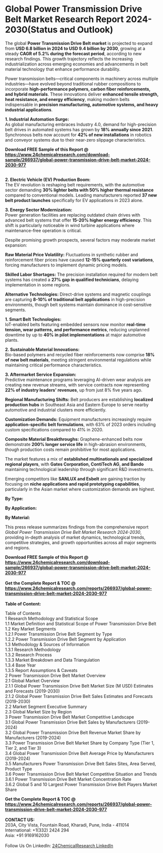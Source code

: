 <h1>Global Power Transmission Drive Belt Market Research Report 2024-2030(Status and Outlook)</h1><p>The global <strong>Power Transmission Drive Belt market</strong> is projected to expand from <strong>USD 6.8 billion in 2024 to USD 9.4 billion by 2030</strong>, growing at a steady <strong>CAGR of 5.2% during the forecast period</strong>, according to new research findings. This growth trajectory reflects the increasing industrialization across emerging economies and advancements in belt material technology that enhance performance durability.</p><p>Power transmission belts—critical components in machinery across multiple industries—have evolved beyond traditional rubber compositions to incorporate <strong>high-performance polymers, carbon fiber reinforcements, and hybrid materials</strong>. These innovations deliver <strong>enhanced tensile strength, heat resistance, and energy efficiency</strong>, making modern belts indispensable in <strong>precision manufacturing, automotive systems, and heavy industrial applications</strong>.</p><p><strong>1. Industrial Automation Surge:</strong><br>
As global manufacturing embraces Industry 4.0, demand for high-precision belt drives in automated systems has grown by <strong>18% annually since 2021</strong>. Synchronous belts now account for <strong>42% of new installations</strong> in robotics and conveyor systems due to their near-zero slippage characteristics.</p><div><b>Download FREE Sample of this Report @ 
            <a href="https://www.24chemicalresearch.com/download-sample/266937/global-power-transmission-drive-belt-market-2024-2030-977">
            https://www.24chemicalresearch.com/download-sample/266937/global-power-transmission-drive-belt-market-2024-2030-977</a></b></div><br><p><strong>2. Electric Vehicle (EV) Production Boom:</strong><br>
The EV revolution is reshaping belt requirements, with the automotive sector demanding <strong>30% lighter belts with 50% higher thermal resistance</strong> compared to conventional models. Leading manufacturers reported <strong>37 new belt product launches</strong> specifically for EV applications in 2023 alone.</p><p><strong>3. Energy Sector Modernization:</strong><br>
Power generation facilities are replacing outdated chain drives with advanced belt systems that offer <strong>15-20% higher energy efficiency</strong>. This shift is particularly noticeable in wind turbine applications where maintenance-free operation is critical.</p><p>Despite promising growth prospects, several factors may moderate market expansion:</p><p><strong>Raw Material Price Volatility:</strong> Fluctuations in synthetic rubber and reinforcement fiber prices have caused <strong>12-15% quarterly cost variations</strong>, forcing manufacturers to implement dynamic pricing models.</p><p><strong>Skilled Labor Shortages:</strong> The precision installation required for modern belt systems has created a <strong>27% gap in qualified technicians</strong>, delaying implementation in some regions.</p><p><strong>Alternative Technologies:</strong> Direct-drive systems and magnetic couplings are capturing <strong>8-10% of traditional belt applications</strong> in high-precision environments, though belt systems maintain dominance in cost-sensitive segments.</p><p><strong>1. Smart Belt Technologies:</strong><br>
IoT-enabled belts featuring embedded sensors now monitor <strong>real-time tension, wear patterns, and performance metrics</strong>, reducing unplanned downtime by up to <strong>40% in pilot implementations</strong> at major automotive plants.</p><p><strong>2. Sustainable Material Innovations:</strong><br>
Bio-based polymers and recycled fiber reinforcements now comprise <strong>18% of new belt materials</strong>, meeting stringent environmental regulations while maintaining critical performance characteristics.</p><p><strong>3. Aftermarket Service Expansion:</strong><br>
Predictive maintenance programs leveraging AI-driven wear analysis are creating new revenue streams, with service contracts now representing <strong>22% of industry leaders' revenues</strong>, up from just 8% five years ago.</p><p><strong>Regional Manufacturing Shifts:</strong> Belt producers are establishing <strong>localized production hubs</strong> in Southeast Asia and Eastern Europe to serve nearby automotive and industrial clusters more efficiently.</p><p><strong>Customization Demands:</strong> Equipment manufacturers increasingly require <strong>application-specific belt formulations</strong>, with 63% of 2023 orders including custom specifications compared to 41% in 2020.</p><p><strong>Composite Material Breakthroughs:</strong> Graphene-enhanced belts now demonstrate <strong>200% longer service life</strong> in high-abrasion environments, though production costs remain prohibitive for most applications.</p><p>The market features a mix of <strong>established multinationals and specialized regional players</strong>, with <strong>Gates Corporation, ContiTech AG, and Bando</strong> maintaining technological leadership through significant R&amp;D investments.</p><p>Emerging competitors like <strong>SANLUX and Esbelt</strong> are gaining traction by focusing on <strong>niche applications and rapid prototyping capabilities</strong>, particularly in the Asian market where customization demands are highest.</p><p><strong>By Type:</strong></p><p><strong>By Application:</strong></p><p><strong>By Material:</strong></p><p>This press release summarizes findings from the comprehensive report <em>Global Power Transmission Drive Belt Market Research 2024-2030</em>, providing in-depth analysis of market dynamics, technological trends, competitive strategies, and growth opportunities across all major segments and regions.</p><div><b>Download FREE Sample of this Report @ 
            <a href="https://www.24chemicalresearch.com/download-sample/266937/global-power-transmission-drive-belt-market-2024-2030-977">
            https://www.24chemicalresearch.com/download-sample/266937/global-power-transmission-drive-belt-market-2024-2030-977</a></b></div><br><div><b>Get the Complete Report & TOC @ 
            <a href="https://www.24chemicalresearch.com/reports/266937/global-power-transmission-drive-belt-market-2024-2030-977">
            https://www.24chemicalresearch.com/reports/266937/global-power-transmission-drive-belt-market-2024-2030-977</a></b></div><br>
            <b>Table of Content:</b><p>Table of Contents<br />
1 Research Methodology and Statistical Scope<br />
1.1 Market Definition and Statistical Scope of Power Transmission Drive Belt<br />
1.2 Key Market Segments<br />
1.2.1 Power Transmission Drive Belt Segment by Type<br />
1.2.2 Power Transmission Drive Belt Segment by Application<br />
1.3 Methodology & Sources of Information<br />
1.3.1 Research Methodology<br />
1.3.2 Research Process<br />
1.3.3 Market Breakdown and Data Triangulation<br />
1.3.4 Base Year<br />
1.3.5 Report Assumptions & Caveats<br />
2 Power Transmission Drive Belt Market Overview<br />
2.1 Global Market Overview<br />
2.1.1 Global Power Transmission Drive Belt Market Size (M USD) Estimates and Forecasts (2019-2030)<br />
2.1.2 Global Power Transmission Drive Belt Sales Estimates and Forecasts (2019-2030)<br />
2.2 Market Segment Executive Summary<br />
2.3 Global Market Size by Region<br />
3 Power Transmission Drive Belt Market Competitive Landscape<br />
3.1 Global Power Transmission Drive Belt Sales by Manufacturers (2019-2024)<br />
3.2 Global Power Transmission Drive Belt Revenue Market Share by Manufacturers (2019-2024)<br />
3.3 Power Transmission Drive Belt Market Share by Company Type (Tier 1, Tier 2, and Tier 3)<br />
3.4 Global Power Transmission Drive Belt Average Price by Manufacturers (2019-2024)<br />
3.5 Manufacturers Power Transmission Drive Belt Sales Sites, Area Served, Product Type<br />
3.6 Power Transmission Drive Belt Market Competitive Situation and Trends<br />
3.6.1 Power Transmission Drive Belt Market Concentration Rate<br />
3.6.2 Global 5 and 10 Largest Power Transmission Drive Belt Players Market Share </p><div><b>Get the Complete Report & TOC @ 
            <a href="https://www.24chemicalresearch.com/reports/266937/global-power-transmission-drive-belt-market-2024-2030-977">
            https://www.24chemicalresearch.com/reports/266937/global-power-transmission-drive-belt-market-2024-2030-977</a></b></div><br><b>CONTACT US:</b><br>
            203A, City Vista, Fountain Road, Kharadi, Pune, India - 411014<br>
            International: +1(332) 2424 294<br>
            Asia: +91 9169162030 <br><br>
            Follow Us On LinkedIn: <a href="https://www.linkedin.com/company/24chemicalresearch/">24ChemicalResearch LinkedIn</a>